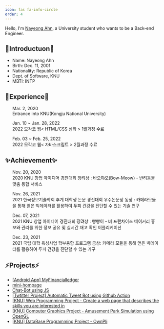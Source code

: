 ```yaml
---
icon: fas fa-info-circle
order: 4
---
```


Hello, I'm <a href="https://github.com/ahma0">Nayeong Ahn</a>, a University student who wants to be a Back-end Engineer.

<h2>💬Introductuon💬</h2>

<ul>
    <li>Name: Nayeong Ahn</li>
    <li>Birth: Dec. 11, 2001</li>
    <li>Nationality: Republic of Korea</li>
    <li>Dept. of Software, KNU</li>
    <li>MBTI: INTP</li>
</ul>

<h2>🌱Experience🌱</h2>

<ul>
    <p>Mar. 2, 2020<br>Entrance into KNU(Kongju National University)</p>
    <p>Jan. 10 ~ Jan. 28, 2022<br>2022 모각코 웹< HTML/CSS 심화 > 1월과정 수료</p>
    <p>Feb. 03 ~ Feb. 25, 2022<br>2022 모각코 웹< 자바스크립트 > 2월과정 수료</p>
</ul>

<h2>✨Achievement✨</h2>

<ul>
    <p>
        Nov. 20, 2020<br>
        2020 KNU 창업 아이디어 경진대회 장려상 : 바오먀오(Bow-Meow) - 반려동물 맞춤 통합 서비스
    </p>
    <p>
        Nov. 26, 2021<br>
        2021 한국정보기술학회 추계 대학생 논문 경진대회 우수논문상 동상 : 카메라모듈을 통해 얻은 빅데이터를 활용하여 두피 건강을 진단할 수 있는 기술 연구
    </p>
    <p>
        Dec. 07, 2021<br>
        2021 KNU 창업 아이디어 경진대회 장려상 : 빵빵이 - 비 프랜차이즈 베이커리 홍보와 관리를 위한 정보 공유 및 실시간 재고 확인 어플리케이션
    </p>
    <p>
        Dec. 23, 2021<br>
        2021 국립 대학 육성사업 학부융합 프로그램 금상: 카메라 모듈을 통해 얻은 빅데이터를 활용하여 두피 건강을 진단할 수 있는 기구
        </p>
</ul>
    
<h2>⚡Projects⚡</h2>
    
<ul>
    <li><a href="https://ahma0.github.io/posts/my-financialledger/">[Android App] MyFinancialledger</a></li>
    <!-- <li><a href="https://www.dbpia.co.kr/journal/articleDetail?nodeId=NODE10664642">[IOT Research] Technical research to diagnose scalp health conditions using big data obtained through camera module</a></li> -->
    <!--li><a href="#">Bread App, App Project</a></li-->
    <li><a href="https://github.com/ahma0/mini-hompage">mini-hompage</a></li>
    <li><a href="https://github.com/ahma0/JS-chatbot">Chat-Bot using JS</a></li>
    <li><a href="https://ahma0.github.io/posts/Twitter-Bot/">[Twtitter Project] Automatic Tweet Bot using Github Action</a></li>
    <li><a href="https://github.com/ahma0/2022_WebProgramming">[KNU] Web Programming Project - Create a web page that describes the skills you are interested in</a></li>
    <li><a href="https://github.com/ahma0/AmusementPark">[KNU] Computer Graphics Project - Amusement Park Simulation using OpenGL</a></li>
    <li><a href="https://github.com/youbbin/DB_Project_OwnPli">[KNU] DataBase Programming Project - OwnPli</a></li>
</ul>

